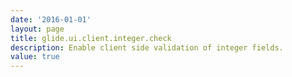 ```yaml
---
date: '2016-01-01'
layout: page
title: glide.ui.client.integer.check
description: Enable client side validation of integer fields.
value: true 
---
```

